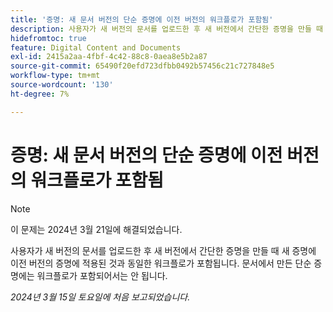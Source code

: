 ```yaml
---
title: '증명: 새 문서 버전의 단순 증명에 이전 버전의 워크플로가 포함됨'
description: 사용자가 새 버전의 문서를 업로드한 후 새 버전에서 간단한 증명을 만들 때 새 증명에 이전 버전의 증명에 적용된 것과 동일한 워크플로가 포함됩니다. 문서에서 만든 단순 증명에는 워크플로가 포함되어서는 안 됩니다.
hidefromtoc: true
feature: Digital Content and Documents
exl-id: 2415a2aa-4fbf-4c42-88c8-0aea8e5b2a87
source-git-commit: 65490f20efd723dfbb0492b57456c21c727848e5
workflow-type: tm+mt
source-wordcount: '130'
ht-degree: 7%

---
```


# 증명: 새 문서 버전의 단순 증명에 이전 버전의 워크플로가 포함됨

>[!NOTE]
>
>이 문제는 2024년 3월 21일에 해결되었습니다.

사용자가 새 버전의 문서를 업로드한 후 새 버전에서 간단한 증명을 만들 때 새 증명에 이전 버전의 증명에 적용된 것과 동일한 워크플로가 포함됩니다. 문서에서 만든 단순 증명에는 워크플로가 포함되어서는 안 됩니다.

_2024년 3월 15일 토요일에 처음 보고되었습니다._
